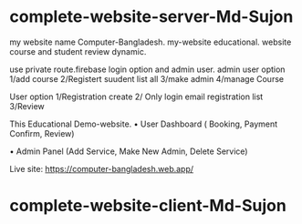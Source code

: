 # complete-website-server-Md-Sujon
my website name Computer-Bangladesh.
my-website educational. website course and student review dynamic.

use private route.firebase login option and admin user.
admin user option 1/add course 2/Registert suudent list all 3/make admin 4/manage Course 

User option 1/Registration create 2/ Only login email registration list 3/Review

This Educational Demo-website.
• User Dashboard ( Booking, Payment Confirm, Review)

• Admin Panel (Add Service, Make New Admin, Delete Service)




Live site: https://computer-bangladesh.web.app/



# complete-website-client-Md-Sujon
